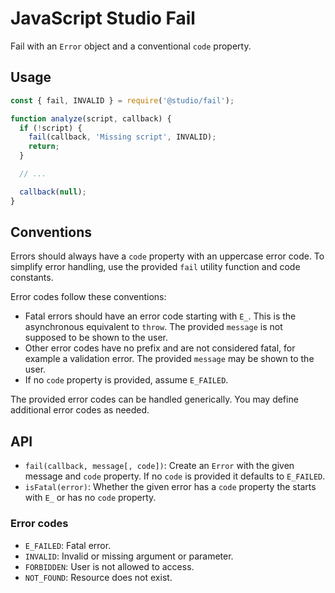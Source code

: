 # JavaScript Studio Fail

Fail with an `Error` object and a conventional `code` property.

## Usage

```js
const { fail, INVALID } = require('@studio/fail');

function analyze(script, callback) {
  if (!script) {
    fail(callback, 'Missing script', INVALID);
    return;
  }

  // ...

  callback(null);
}
```

## Conventions

Errors should always have a `code` property with an uppercase error code. To
simplify error handling, use the provided `fail` utility function and code
constants.

Error codes follow these conventions:

- Fatal errors should have an error code starting with `E_`. This is the
  asynchronous equivalent to `throw`. The provided `message` is not supposed to
  be shown to the user.
- Other error codes have no prefix and are not considered fatal, for example a
  validation error. The provided `message` may be shown to the user.
- If no `code` property is provided, assume `E_FAILED`.

The provided error codes can be handled generically. You may define additional
error codes as needed.

## API

- `fail(callback, message[, code])`: Create an `Error` with the given message
  and `code` property. If no `code` is provided it defaults to `E_FAILED`.
- `isFatal(error)`: Whether the given error has a `code` property the starts
  with `E_` or has no `code` property.

### Error codes

- `E_FAILED`: Fatal error.
- `INVALID`: Invalid or missing argument or parameter.
- `FORBIDDEN`: User is not allowed to access.
- `NOT_FOUND`: Resource does not exist.
